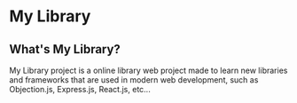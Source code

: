 # My Library

## What's My Library?
My Library project is a online library web project made to learn new libraries and frameworks that are used in modern web development, such as Objection.js, Express.js, React.js, etc...
